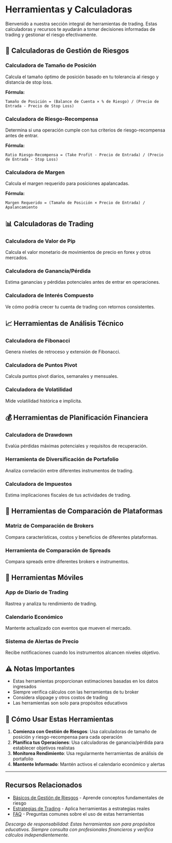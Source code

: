 # Herramientas y Calculadoras

Bienvenido a nuestra sección integral de herramientas de trading. Estas calculadoras y recursos te ayudarán a tomar decisiones informadas de trading y gestionar el riesgo efectivamente.

## 🧮 Calculadoras de Gestión de Riesgos

### Calculadora de Tamaño de Posición
Calcula el tamaño óptimo de posición basado en tu tolerancia al riesgo y distancia de stop loss.

**Fórmula:**
```
Tamaño de Posición = (Balance de Cuenta × % de Riesgo) / (Precio de Entrada - Precio de Stop Loss)
```

### Calculadora de Riesgo-Recompensa
Determina si una operación cumple con tus criterios de riesgo-recompensa antes de entrar.

**Fórmula:**
```
Ratio Riesgo-Recompensa = (Take Profit - Precio de Entrada) / (Precio de Entrada - Stop Loss)
```

### Calculadora de Margen
Calcula el margen requerido para posiciones apalancadas.

**Fórmula:**
```
Margen Requerido = (Tamaño de Posición × Precio de Entrada) / Apalancamiento
```

## 📊 Calculadoras de Trading

### Calculadora de Valor de Pip
Calcula el valor monetario de movimientos de precio en forex y otros mercados.

### Calculadora de Ganancia/Pérdida
Estima ganancias y pérdidas potenciales antes de entrar en operaciones.

### Calculadora de Interés Compuesto
Ve cómo podría crecer tu cuenta de trading con retornos consistentes.

## 📈 Herramientas de Análisis Técnico

### Calculadora de Fibonacci
Genera niveles de retroceso y extensión de Fibonacci.

### Calculadora de Puntos Pivot
Calcula puntos pivot diarios, semanales y mensuales.

### Calculadora de Volatilidad
Mide volatilidad histórica e implícita.

## 💰 Herramientas de Planificación Financiera

### Calculadora de Drawdown
Evalúa pérdidas máximas potenciales y requisitos de recuperación.

### Herramienta de Diversificación de Portafolio
Analiza correlación entre diferentes instrumentos de trading.

### Calculadora de Impuestos
Estima implicaciones fiscales de tus actividades de trading.

## 🔧 Herramientas de Comparación de Plataformas

### Matriz de Comparación de Brokers
Compara características, costos y beneficios de diferentes plataformas.

### Herramienta de Comparación de Spreads
Compara spreads entre diferentes brokers e instrumentos.

## 📱 Herramientas Móviles

### App de Diario de Trading
Rastrea y analiza tu rendimiento de trading.

### Calendario Económico
Mantente actualizado con eventos que mueven el mercado.

### Sistema de Alertas de Precio
Recibe notificaciones cuando los instrumentos alcancen niveles objetivo.

## ⚠️ Notas Importantes

- Estas herramientas proporcionan estimaciones basadas en los datos ingresados
- Siempre verifica cálculos con las herramientas de tu broker
- Considera slippage y otros costos de trading
- Las herramientas son solo para propósitos educativos

## 🎯 Cómo Usar Estas Herramientas

1. **Comienza con Gestión de Riesgos**: Usa calculadoras de tamaño de posición y riesgo-recompensa para cada operación
2. **Planifica tus Operaciones**: Usa calculadoras de ganancia/pérdida para establecer objetivos realistas
3. **Monitorea Rendimiento**: Usa regularmente herramientas de análisis de portafolio
4. **Mantente Informado**: Mantén activos el calendario económico y alertas

---

## Recursos Relacionados

- [Básicos de Gestión de Riesgos](/es/risk-management/basics) - Aprende conceptos fundamentales de riesgo
- [Estrategias de Trading](/es/advanced-strategies/) - Aplica herramientas a estrategias reales
- [FAQ](/es/faq/) - Preguntas comunes sobre el uso de estas herramientas

*Descargo de responsabilidad: Estas herramientas son para propósitos educativos. Siempre consulta con profesionales financieros y verifica cálculos independientemente.*
